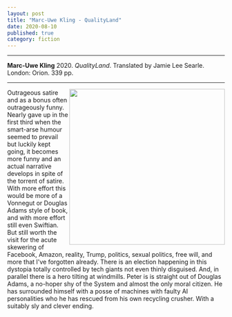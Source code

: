 ```yaml
---
layout: post
title: "Marc-Uwe Kling - QualityLand"
date: 2020-08-10
published: true
category: fiction
---
```



***
<b>Marc-Uwe Kling</b> 2020. _QualityLand_. Translated by Jamie Lee Searle. London: Orion. 339 pp.

***

<img align="right" width="360" src="https://www.orionbooks.co.uk/wp-content/uploads/2019/07/hbg-title-9781409191131-28.jpg?fit=439%2C675" alt="">  

Outrageous satire and as a bonus often outrageously funny.  Nearly gave up in the first third when the smart-arse humour seemed to prevail but luckily kept going, it becomes more funny and an actual narrative develops in spite of the torrent of satire.  With more effort this would be more of a Vonnegut or Douglas Adams style of book, and with more effort still even Swiftian.  But still worth the visit for the acute skewering of Facebook, Amazon, reality, Trump, politics, sexual politics, free will, and more that I've forgotten already.  There is an election happening in this dystopia totally controlled by tech giants not even thinly disguised.  And, in parallel there is a hero tilting at windmills.  Peter is is straight out of Douglas Adams, a no-hoper shy of the System and almost the only moral citizen.  He has surrounded himself with a posse of machines with faulty AI personalities who he has rescued from his own recycling crusher.   With a suitably sly and clever ending. 
